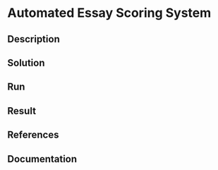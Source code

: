 # Automated Essay Scoring System

## Description

## Solution

## Run

## Result

## References

## Documentation

